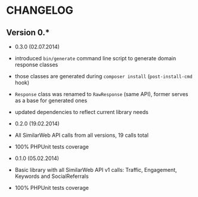 CHANGELOG
=========

Version 0.*
-----------

* 0.3.0 (02.07.2014)

 * introduced `bin/generate` command line script to generate domain response classes
 * those classes are generated during `composer install` (`post-install-cmd` hook)
 * `Response` class was renamed to `RawResponse` (same API), former serves as a base for generated ones
 * updated dependencies to reflect current library needs

* 0.2.0 (19.02.2014)

 * All SimilarWeb API calls from all versions, 19 calls total
 * 100% PHPUnit tests coverage

* 0.1.0 (05.02.2014)

 * Basic library with all SimilarWeb API v1 calls: Traffic, Engagement, Keywords and SocialReferrals
 * 100% PHPUnit tests coverage